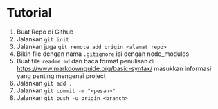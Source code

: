 # Tutorial

1. Buat Repo di Github
2. Jalankan `git init`
3. Jalankan juga `git remote add origin <alamat repo>`
4. Bikin file dengan nama `.gitignore`
   isi dengan node_modules
5. Buat file `readme.md` dan baca format penulisan di https://www.markdownguide.org/basic-syntax/
   masukkan informasi yang penting mengenai project
6. Jalankan `git add .`
7. Jalankan `git commit -m "<pesan>"`
8. Jalankan `git push -u origin <branch>`
